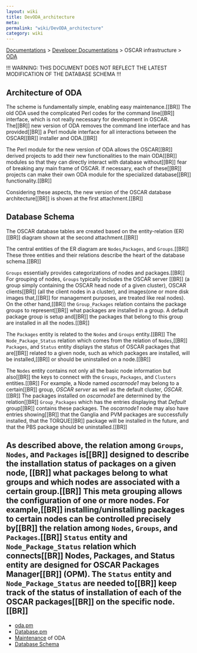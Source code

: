 ```yaml
---
layout: wiki
title: DevODA_architecture
meta: 
permalink: "wiki/DevODA_architecture"
category: wiki
---
```

<!-- Name: DevODA_architecture -->
<!-- Version: 17 -->
<!-- Author: valleegr -->
[Documentations](Document) > [Developer Documentations](DevelDocs) > OSCAR infrastructure > [ODA](DevODA)

!!! WARNING: THIS DOCUMENT DOES NOT REFLECT THE LATEST MODIFICATION OF THE DATABASE SCHEMA !!!

## Architecture of ODA
The scheme is fundamentally simple, enabling easy maintenance.[[BR]]
The old ODA used the complicated Perl codes for the command line[[BR]]
interface, which is not really necessary for development in OSCAR. The[[BR]]
new version of ODA removes the command line interface and has provided[[BR]]
a Perl module interface for all interactions between the OSCAR[[BR]]
installer and ODA.[[BR]]

The Perl module for the new version of ODA allows the OSCAR[[BR]]
derived projects to add their new functionalities to the main ODA[[BR]]
modules so that they can directly interact with database without[[BR]]
fear of breaking any main frame of OSCAR. If necessary, each of these[[BR]]
projects can make their own ODA module for the specialized database[[BR]]
functionality.[[BR]]

Considering these aspects, the new version of the OSCAR database architecture[[BR]]
is shown at the first attachment.[[BR]]

## Database Schema
The OSCAR database tables are created based on the entity-relation (ER)[[BR]]
diagram shown at the second attachment.[[BR]]

The central entities of the ER diagram are `Nodes`,`Packages`, and `Groups`.[[BR]]
These three entities and their relations describe the heart of the database schema.[[BR]]

`Groups` essentially provides categorizations of nodes and packages.[[BR]]
For grouping of nodes, `Groups` typically includes the OSCAR server [[BR]]
(a group simply containing the OSCAR head node of a given cluster), OSCAR clients[[BR]]
(all the client nodes in a cluster), and images(one or more disk images that,[[BR]]
for management purposes, are treated like real nodes). On the other hand,[[BR]] 
the `Group_Packages` relation contains the package groups to represent[[BR]]
what packages are installed in a group. A default package group is setup and[[BR]]
the packages that belong to this group are installed in all the nodes.[[BR]]

The `Packages` entity is related to the `Nodes` and `Groups` entity.[[BR]]
The `Node_Package_Status` relation which comes from the relation of `Nodes`,[[BR]]
`Packages`, and `Status` entity displays the status of OSCAR packages that are[[BR]]
related to a given node, such as which packages are installed, will be installed,[[BR]]
or should be uninstalled on a node.[[BR]]

The `Nodes` entity contains not only all the basic node information but also[[BR]]
the keys to connect with the `Groups`, `Packages`, and `Clusters` entities.[[BR]]
For example, a Node named _oscarnode1_ may belong to a certain[[BR]]
group, _OSCAR server_ as well as the default cluster, _OSCAR_.[[BR]]
The packages installed on _oscarnode1_ are determined by the relation[[BR]]
`Group_Packages` which has the entries displaying that _Default_ group[[BR]]
contains these packages. The _oscarnode1_ node may also have entries showing[[BR]]
that the Ganglia and PVM packages are successfully installed, that the TORQUE[[BR]]
package will be installed in the future, and that the PBS package should be uninstalled.[[BR]]

As described above, the relation among `Groups`, `Nodes`, and `Packages` is[[BR]]
designed to describe the installation status of packages on a given node, [[BR]]
what packages belong to what groups and which nodes are associated with a certain group.[[BR]]
This meta grouping allows the configuration of one or more nodes.  For example,[[BR]]
installing/uninstalling packages to certain nodes can be controlled precisely by[[BR]]
the relation among `Nodes`, `Groups`, and `Packages`.[[BR]]
`Status` entity and `Node_Package_Status` relation which connects[[BR]]
Nodes, Packages, and Status entity are designed for OSCAR Packages Manager[[BR]]
(OPM). The `Status` entity and `Node_Package_Status` are needed to[[BR]]
keep track of the status of installation of each of the OSCAR packages[[BR]] 
on the specific node.[[BR]]
----
 * [oda.pm](DevODA_oda.pm)
 * [Database.pm](DevODA_Database.pm)
 * [Maintenance](DevODA_maintenance) of ODA
 * [Database Schema](http://svn.oscar.openclustergroup.org/trac/oscar/export/7368/pkgsrc/oda/trunk/doc/oscar_oda.svg)
